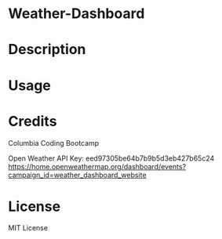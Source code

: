 # Weather-Dashboard

# Description

# Usage

# Credits
Columbia Coding Bootcamp

Open Weather API Key: eed97305be64b7b9b5d3eb427b65c24
https://home.openweathermap.org/dashboard/events?campaign_id=weather_dashboard_website

# License
MIT License

